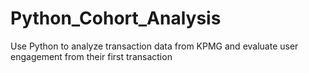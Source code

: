 # Python_Cohort_Analysis
Use Python to analyze transaction data from KPMG and evaluate user engagement from their first transaction
